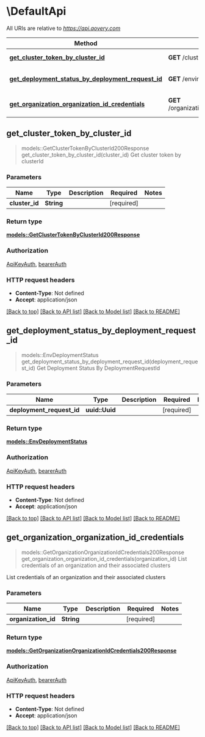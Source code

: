 # \DefaultApi

All URIs are relative to *https://api.qovery.com*

Method | HTTP request | Description
------------- | ------------- | -------------
[**get_cluster_token_by_cluster_id**](DefaultApi.md#get_cluster_token_by_cluster_id) | **GET** /cluster/{clusterId}/token | Get cluster token by clusterId
[**get_deployment_status_by_deployment_request_id**](DefaultApi.md#get_deployment_status_by_deployment_request_id) | **GET** /environment/deploymentStatus | Get Deployment Status By DeploymentRequestId
[**get_organization_organization_id_credentials**](DefaultApi.md#get_organization_organization_id_credentials) | **GET** /organization/{organizationId}/credentials | List credentials of an organization and their associated clusters



## get_cluster_token_by_cluster_id

> models::GetClusterTokenByClusterId200Response get_cluster_token_by_cluster_id(cluster_id)
Get cluster token by clusterId

### Parameters


Name | Type | Description  | Required | Notes
------------- | ------------- | ------------- | ------------- | -------------
**cluster_id** | **String** |  | [required] |

### Return type

[**models::GetClusterTokenByClusterId200Response**](get_cluster_token_by_clusterId_200_response.md)

### Authorization

[ApiKeyAuth](../README.md#ApiKeyAuth), [bearerAuth](../README.md#bearerAuth)

### HTTP request headers

- **Content-Type**: Not defined
- **Accept**: application/json

[[Back to top]](#) [[Back to API list]](../README.md#documentation-for-api-endpoints) [[Back to Model list]](../README.md#documentation-for-models) [[Back to README]](../README.md)


## get_deployment_status_by_deployment_request_id

> models::EnvDeploymentStatus get_deployment_status_by_deployment_request_id(deployment_request_id)
Get Deployment Status By DeploymentRequestId

### Parameters


Name | Type | Description  | Required | Notes
------------- | ------------- | ------------- | ------------- | -------------
**deployment_request_id** | **uuid::Uuid** |  | [required] |

### Return type

[**models::EnvDeploymentStatus**](EnvDeploymentStatus.md)

### Authorization

[ApiKeyAuth](../README.md#ApiKeyAuth), [bearerAuth](../README.md#bearerAuth)

### HTTP request headers

- **Content-Type**: Not defined
- **Accept**: application/json

[[Back to top]](#) [[Back to API list]](../README.md#documentation-for-api-endpoints) [[Back to Model list]](../README.md#documentation-for-models) [[Back to README]](../README.md)


## get_organization_organization_id_credentials

> models::GetOrganizationOrganizationIdCredentials200Response get_organization_organization_id_credentials(organization_id)
List credentials of an organization and their associated clusters

List credentials of an organization and their associated clusters

### Parameters


Name | Type | Description  | Required | Notes
------------- | ------------- | ------------- | ------------- | -------------
**organization_id** | **String** |  | [required] |

### Return type

[**models::GetOrganizationOrganizationIdCredentials200Response**](get_organization_organizationId_credentials_200_response.md)

### Authorization

[ApiKeyAuth](../README.md#ApiKeyAuth), [bearerAuth](../README.md#bearerAuth)

### HTTP request headers

- **Content-Type**: Not defined
- **Accept**: application/json

[[Back to top]](#) [[Back to API list]](../README.md#documentation-for-api-endpoints) [[Back to Model list]](../README.md#documentation-for-models) [[Back to README]](../README.md)

